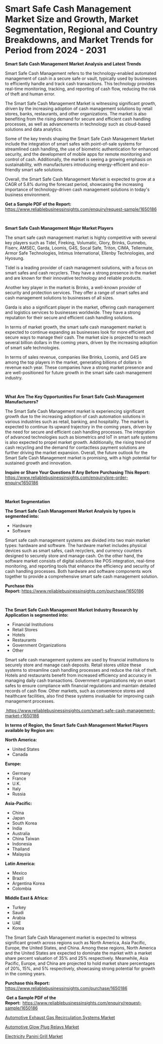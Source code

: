 <p><h1>Smart Safe Cash Management Market Size and Growth, Market Segmentation, Regional and Country Breakdowns, and Market Trends for Period from 2024 -  2031</h1></p><p><strong>Smart Safe Cash Management Market Analysis and Latest Trends</strong></p>
<p><p>Smart Safe Cash Management refers to the technology-enabled automated management of cash in a secure safe or vault, typically used by businesses to efficiently handle and track cash transactions. This technology provides real-time monitoring, tracking, and reporting of cash flow, reducing the risk of theft and human error. </p><p>The Smart Safe Cash Management Market is witnessing significant growth, driven by the increasing adoption of cash management solutions by retail stores, banks, restaurants, and other organizations. The market is also benefiting from the rising demand for secure and efficient cash handling processes, as well as advancements in technology such as cloud-based solutions and data analytics. </p><p>Some of the key trends shaping the Smart Safe Cash Management Market include the integration of smart safes with point-of-sale systems for streamlined cash handling, the use of biometric authentication for enhanced security, and the development of mobile apps for remote monitoring and control of cash. Additionally, the market is seeing a growing emphasis on sustainability, with manufacturers introducing energy-efficient and eco-friendly smart safe solutions. </p><p>Overall, the Smart Safe Cash Management Market is expected to grow at a CAGR of 5.8% during the forecast period, showcasing the increasing importance of technology-driven cash management solutions in today's business environment.</p></p>
<p><strong>Get a Sample PDF of the Report:&nbsp;</strong> <a href="https://www.reliablebusinessinsights.com/enquiry/request-sample/1650186">https://www.reliablebusinessinsights.com/enquiry/request-sample/1650186</a></p>
<p>&nbsp;</p>
<p><strong>Smart Safe Cash Management Major Market Players</strong></p>
<p><p>The smart safe cash management market is highly competitive with several key players such as Tidel, Fireking, Volumatic, Glory, Brinks, Gunnebo, Fiserv, AMSEC, Garda, Loomis, G4S, Socal Safe, Triton, CIMA, Tellermate, Armor Safe Technologies, Intimus International, Ellenby Technologies, and Hyosung. </p><p>Tidel is a leading provider of cash management solutions, with a focus on smart safes and cash recyclers. They have a strong presence in the market and are known for their innovative technology and reliable products. </p><p>Another key player in the market is Brinks, a well-known provider of security and protection services. They offer a range of smart safes and cash management solutions to businesses of all sizes. </p><p>Garda is also a significant player in the market, offering cash management and logistics services to businesses worldwide. They have a strong reputation for their secure and efficient cash handling solutions. </p><p>In terms of market growth, the smart safe cash management market is expected to continue expanding as businesses look for more efficient and secure ways to manage their cash. The market size is projected to reach several billion dollars in the coming years, driven by the increasing adoption of smart safe technologies. </p><p>In terms of sales revenue, companies like Brinks, Loomis, and G4S are among the top players in the market, generating billions of dollars in revenue each year. These companies have a strong market presence and are well-positioned for future growth in the smart safe cash management industry.</p></p>
<p>&nbsp;</p>
<p><strong>What Are The Key Opportunities For Smart Safe Cash Management Manufacturers?</strong></p>
<p><p>The Smart Safe Cash Management market is experiencing significant growth due to the increasing adoption of cash automation solutions in various industries such as retail, banking, and hospitality. The market is expected to continue its upward trajectory in the coming years, driven by the need for secure and efficient cash handling processes. The integration of advanced technologies such as biometrics and IoT in smart safe systems is also expected to propel market growth. Additionally, the rising trend of cash recycling and the demand for contactless payment solutions are further driving the market expansion. Overall, the future outlook for the Smart Safe Cash Management market is promising, with a high potential for sustained growth and innovation.</p></p>
<p><strong>Inquire or Share Your Questions If Any Before Purchasing This Report:</strong> <a href="https://www.reliablebusinessinsights.com/enquiry/pre-order-enquiry/1650186">https://www.reliablebusinessinsights.com/enquiry/pre-order-enquiry/1650186</a></p>
<p>&nbsp;</p>
<p><strong>Market Segmentation</strong></p>
<p><strong>The Smart Safe Cash Management Market Analysis by types is segmented into:</strong></p>
<p><ul><li>Hardware</li><li>Software</li></ul></p>
<p><p>Smart safe cash management systems are divided into two main market types: hardware and software. The hardware market includes physical devices such as smart safes, cash recyclers, and currency counters designed to securely store and manage cash. On the other hand, the software market consists of digital solutions like POS integration, real-time monitoring, and reporting tools that enhance the efficiency and security of cash handling processes. Both hardware and software components work together to provide a comprehensive smart safe cash management solution.</p></p>
<p><strong>Purchase this Report:&nbsp;</strong><a href="https://www.reliablebusinessinsights.com/purchase/1650186">https://www.reliablebusinessinsights.com/purchase/1650186</a></p>
<p>&nbsp;</p>
<p><strong>The Smart Safe Cash Management Market Industry Research by Application is segmented into:</strong></p>
<p><ul><li>Financial Institutions</li><li>Retail Stores</li><li>Hotels</li><li>Restaurants</li><li>Government Organizations</li><li>Other</li></ul></p>
<p><p>Smart safe cash management systems are used by financial institutions to securely store and manage cash deposits. Retail stores utilize these systems to streamline cash handling processes and reduce the risk of theft. Hotels and restaurants benefit from increased efficiency and accuracy in managing daily cash transactions. Government organizations rely on smart safes to ensure compliance with financial regulations and maintain detailed records of cash flow. Other markets, such as convenience stores and healthcare facilities, also find these systems invaluable for improving cash management processes.</p></p>
<p><a href="https://www.reliablebusinessinsights.com/smart-safe-cash-management-market-r1650186">&nbsp;https://www.reliablebusinessinsights.com/smart-safe-cash-management-market-r1650186</a></p>
<p><strong>In terms of Region, the Smart Safe Cash Management Market Players available by Region are:</strong></p>
<p>
    <p> <strong> North America: </strong>
        <ul>
            <li>United States</li>
            <li>Canada</li>
        </ul>
        </p> 
    <p> <strong> Europe: </strong>
        <ul>
            <li>Germany</li>
            <li>France</li>
            <li>U.K.</li>
            <li>Italy</li>
            <li>Russia</li>
        </ul>
        </p> 
    <p> <strong> Asia-Pacific: </strong>
        <ul>
            <li>China</li>
            <li>Japan</li>
            <li>South Korea</li>
            <li>India</li>
            <li>Australia</li>
            <li>China Taiwan</li>
            <li>Indonesia</li>
            <li>Thailand</li>
            <li>Malaysia</li>
        </ul>
        </p> 
    <p> <strong> Latin America: </strong>
        <ul>
            <li>Mexico</li>
            <li>Brazil</li>
            <li>Argentina Korea</li>
            <li>Colombia</li>
        </ul>
        </p> 
    <p> <strong> Middle East & Africa: </strong>
        <ul>
            <li>Turkey</li>
            <li>Saudi</li>
            <li>Arabia</li>
            <li>UAE</li>
            <li>Korea</li>
        </ul>
    </p>
    </p>
<p><p>The Smart Safe Cash Management market is expected to witness significant growth across regions such as North America, Asia Pacific, Europe, the United States, and China. Among these regions, North America and the United States are expected to dominate the market with a market share percent valuation of 35% and 25% respectively. Meanwhile, Asia Pacific, Europe, and China are projected to hold market share percentages of 20%, 15%, and 5% respectively, showcasing strong potential for growth in the coming years.</p></p>
<p><strong>Purchase this Report: </strong><a href="https://www.reliablebusinessinsights.com/purchase/1650186">https://www.reliablebusinessinsights.com/purchase/1650186</a></p>
<p>&nbsp;<strong>Get a Sample PDF of the Report:&nbsp;&nbsp;</strong><a href="https://www.reliablebusinessinsights.com/enquiry/request-sample/1650186">https://www.reliablebusinessinsights.com/enquiry/request-sample/1650186</a></p>
<p><strong></strong></p>
<p><p><a href="https://medium.com/@berugaru/market-forecast-global-automotive-exhaust-gas-recirculation-systems-trends-and-impact-analysis-03b12bb8322f">Automotive Exhaust Gas Recirculation Systems Market</a></p><p><a href="https://medium.com/@obiemante_40648/exploring-automotive-glow-plug-relays-market-dynamics-global-trends-and-future-growth-prospects-07bae2f92960">Automotive Glow Plug Relays Market</a></p><p><a href="https://medium.com/@soloncarter54/market-forecast-global-electricity-panini-grill-trends-and-impact-analysis-2024-2031-by-b95bec5ef9f4">Electricity Panini Grill Market</a></p></p>